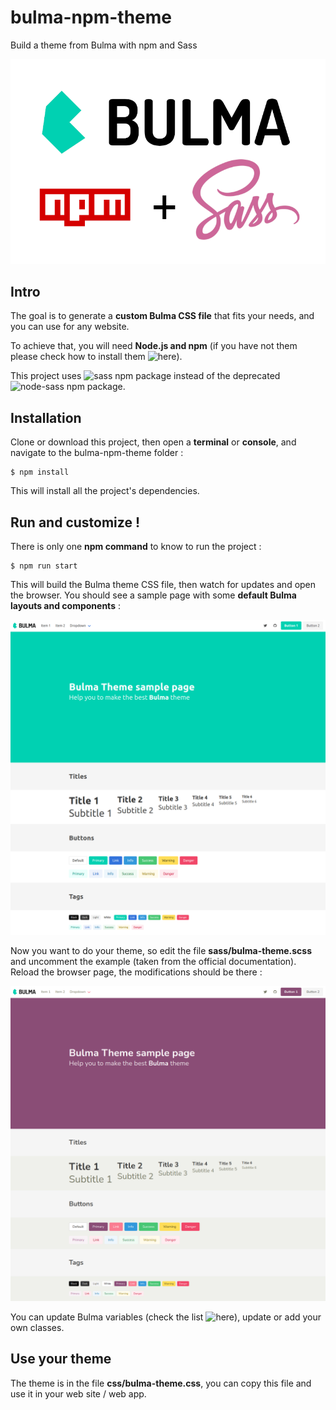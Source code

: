 # bulma-npm-theme
Build a theme from Bulma with npm and Sass

![](images/bulma-npm-sass.png)

## Intro

The goal is to generate a **custom Bulma CSS file** that fits your needs, and you can use for any website.

To achieve that, you will need **Node.js and npm** (if you have not them please check how to install them ![here](https://nodejs.org/en/download/)).

This project uses ![**sass npm package**](https://www.npmjs.com/package/sass) instead of the deprecated ![**node-sass npm package**](https://www.npmjs.com/package/node-sass).


## Installation

Clone or download this project, then open a **terminal** or **console**, and navigate to the bulma-npm-theme folder :

```
$ npm install
```

This will install all the project's dependencies.

## Run and customize !

There is only one **npm command** to know to run the project :

```
$ npm run start
```

This will build the Bulma theme CSS file, then watch for updates and open the browser. You should see a sample page with some **default Bulma layouts and components** :

![](images/theme_base.png)

Now you want to do your theme, so edit the file **sass/bulma-theme.scss** and uncomment the example (taken from the official documentation). Reload the browser page, the modifications should be there :

![](images/theme_custom.png)

You can update Bulma variables (check the list ![here](https://bulma.io/documentation/customize/variables/)), update or add your own classes.

## Use your theme

The theme is in the file **css/bulma-theme.css**, you can copy this file and use it in your web site / web app.
